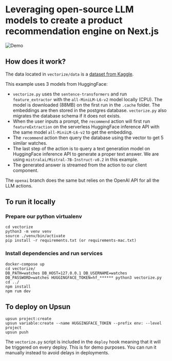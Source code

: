 # Leveraging open-source LLM models to create a product recommendation engine on Next.js

![Demo](assets/demo.gif)

## How does it work?

The data located in `vectorize/data` is a [dataset from Kaggle](https://www.kaggle.com/datasets/rkiattisak/luxury-watches-price-dataset/data).

This example uses 3 models from HuggingFace:
- `vectorize.py` uses the `sentence-transformers` and run `feature_extractor` with the `all-MiniLM-L6-v2` model locally (CPU). The model is downloaded (88MB) on the first run in the `.cache` folder. The embeddings are then stored in the postgres database. `vectorize.py` also migrates the database schema if it does not exists.
- When the user inputs a prompt, the `recommend` action will first run `featureExtraction` on the serverless HuggingFace inference API with the same model `all-MiniLM-L6-v2` to get the embedding.
- The `recommend` action then query the database using the vector to get 5 similar watches.
- The last step of the action is to query a text generation model on HuggingFace inference API to generate a proper text answer. We are using `mistralai/Mistral-7B-Instruct-v0.2` in this example.
- The generated answer is streamed from the action to our client component.

The `openai` branch does the same but relies on the OpenAI API for all the LLM actions.

## To run it locally
### Prepare our python virtualenv

```
cd vectorize
python3 -m venv venv
source ./venv/bin/activate
pip install -r requirements.txt (or requirements-mac.txt)
```

### Install dependencies and run services

```
docker-compose up
cd vectorize/
DB_PATH=watches DB_HOST=127.0.0.1 DB_USERNAME=watches DB_PASSWORD=watches HUGGINGFACE_TOKEN=hf_****** python3 vectorize.py
cd ../
npm install
npm rum dev
```

## To deploy on Upsun

```
upsun project:create
upsun variable:create --name HUGGINGFACE_TOKEN --prefix env: --level project
upsun push
```

The `vectorize.py` script is included in the `deploy` hook meaning that it will be triggered on every deploy. This is for demo purposes. You can run it manually instead to avoid delays in deployments.